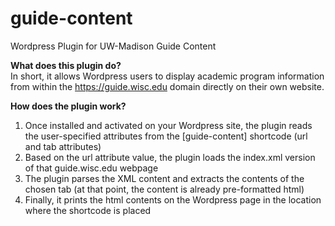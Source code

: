 # guide-content
Wordpress Plugin for UW-Madison Guide Content

<b>What does this plugin do?</b><br>
In short, it allows Wordpress users to display academic program information from within the https://guide.wisc.edu domain directly on their own website.
  
<b>How does the plugin work?</b><br>
1.	Once installed and activated on your Wordpress site, the plugin reads the user-specified attributes from the [guide-content] shortcode (url and tab attributes)
2.	Based on the url attribute value, the plugin loads the index.xml version of that guide.wisc.edu webpage
3.	The plugin parses the XML content and extracts the contents of the chosen tab (at that point, the content is already pre-formatted html)
4.	Finally, it prints the html contents on the Wordpress page in the location where the shortcode is placed
